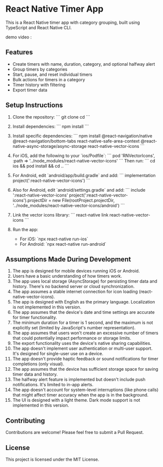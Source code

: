 # React Native Timer App

This is a React Native timer app with category grouping, built using TypeScript and React Native CLI.

demo video : 

## Features

- Create timers with name, duration, category, and optional halfway alert
- Group timers by categories
- Start, pause, and reset individual timers
- Bulk actions for timers in a category
- Timer history with filtering
- Export timer data

## Setup Instructions

1. Clone the repository:
   \`\`\`
   git clone <repository-url>
   cd <project-directory>
   \`\`\`

2. Install dependencies:
   \`\`\`
   npm install
   \`\`\`

3. Install specific dependencies:
   \`\`\`
   npm install @react-navigation/native @react-navigation/bottom-tabs react-native-safe-area-context @react-native-async-storage/async-storage react-native-vector-icons
   \`\`\`

4. For iOS, add the following to your \`ios/Podfile\`:
   \`\`\`
   pod 'RNVectorIcons', :path => '../node_modules/react-native-vector-icons'
   \`\`\`
   Then run:
   \`\`\`
   cd ios && pod install && cd ..
   \`\`\`

5. For Android, edit \`android/app/build.gradle\` and add:
   \`\`\`
   implementation project(':react-native-vector-icons')
   \`\`\`

6. Also for Android, edit \`android/settings.gradle\` and add:
   \`\`\`
   include ':react-native-vector-icons'
   project(':react-native-vector-icons').projectDir = new File(rootProject.projectDir, '../node_modules/react-native-vector-icons/android')
   \`\`\`

7. Link the vector icons library:
   \`\`\`
   react-native link react-native-vector-icons
   \`\`\`

8. Run the app:
   - For iOS: \`npx react-native run-ios\`
   - For Android: \`npx react-native run-android\`

## Assumptions Made During Development

1. The app is designed for mobile devices running iOS or Android.
2. Users have a basic understanding of how timers work.
3. The app uses local storage (AsyncStorage) for persisting timer data and history. There's no backend server or cloud synchronization.
4. The app assumes a stable internet connection for icon loading (react-native-vector-icons).
5. The app is designed with English as the primary language. Localization is not implemented in this version.
6. The app assumes that the device's date and time settings are accurate for timer functionality.
7. The minimum duration for a timer is 1 second, and the maximum is not explicitly set (limited by JavaScript's number representation).
8. The app assumes that users won't create an excessive number of timers that could potentially impact performance or storage limits.
9. The export functionality uses the device's native sharing capabilities.
10. The app doesn't implement user authentication or multi-user support. It's designed for single-user use on a device.
11. The app doesn't provide haptic feedback or sound notifications for timer completions (only visual).
12. The app assumes that the device has sufficient storage space for saving timer data and history.
13. The halfway alert feature is implemented but doesn't include push notifications. It's limited to in-app alerts.
14. The app doesn't account for system-level interruptions (like phone calls) that might affect timer accuracy when the app is in the background.
15. The UI is designed with a light theme. Dark mode support is not implemented in this version.

## Contributing

Contributions are welcome! Please feel free to submit a Pull Request.

## License

This project is licensed under the MIT License.

